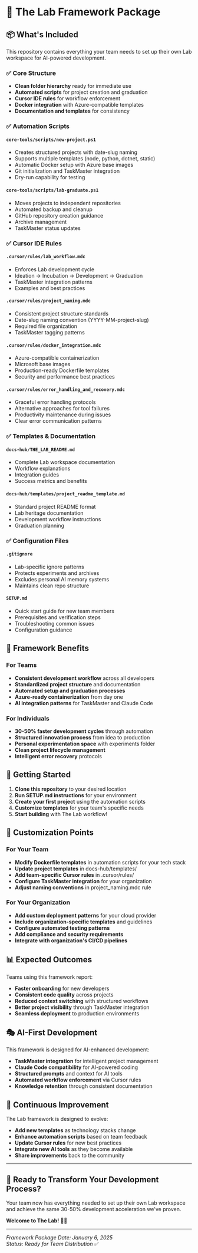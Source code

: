 # 🧪 The Lab Framework Package

## 📦 What's Included

This repository contains everything your team needs to set up their own Lab workspace for AI-powered development.

### ✅ Core Structure
- **Clean folder hierarchy** ready for immediate use
- **Automated scripts** for project creation and graduation
- **Cursor IDE rules** for workflow enforcement
- **Docker integration** with Azure-compatible templates
- **Documentation and templates** for consistency

### ✅ Automation Scripts

#### `core-tools/scripts/new-project.ps1`
- Creates structured projects with date-slug naming
- Supports multiple templates (node, python, dotnet, static)
- Automatic Docker setup with Azure base images
- Git initialization and TaskMaster integration
- Dry-run capability for testing

#### `core-tools/scripts/lab-graduate.ps1`
- Moves projects to independent repositories
- Automated backup and cleanup
- GitHub repository creation guidance
- Archive management
- TaskMaster status updates

### ✅ Cursor IDE Rules

#### `.cursor/rules/lab_workflow.mdc`
- Enforces Lab development cycle
- Ideation → Incubation → Development → Graduation
- TaskMaster integration patterns
- Examples and best practices

#### `.cursor/rules/project_naming.mdc`
- Consistent project structure standards
- Date-slug naming convention (YYYY-MM-project-slug)
- Required file organization
- TaskMaster tagging patterns

#### `.cursor/rules/docker_integration.mdc`
- Azure-compatible containerization
- Microsoft base images
- Production-ready Dockerfile templates
- Security and performance best practices

#### `.cursor/rules/error_handling_and_recovery.mdc`
- Graceful error handling protocols
- Alternative approaches for tool failures
- Productivity maintenance during issues
- Clear error communication patterns

### ✅ Templates & Documentation

#### `docs-hub/THE_LAB_README.md`
- Complete Lab workspace documentation
- Workflow explanations
- Integration guides
- Success metrics and benefits

#### `docs-hub/templates/project_readme_template.md`
- Standard project README format
- Lab heritage documentation
- Development workflow instructions
- Graduation planning

### ✅ Configuration Files

#### `.gitignore`
- Lab-specific ignore patterns
- Protects experiments and archives
- Excludes personal AI memory systems
- Maintains clean repo structure

#### `SETUP.md`
- Quick start guide for new team members
- Prerequisites and verification steps
- Troubleshooting common issues
- Configuration guidance

## 🎯 Framework Benefits

### For Teams
- **Consistent development workflow** across all developers
- **Standardized project structure** and documentation
- **Automated setup and graduation processes**
- **Azure-ready containerization** from day one
- **AI integration patterns** for TaskMaster and Claude Code

### For Individuals
- **30-50% faster development cycles** through automation
- **Structured innovation process** from idea to production
- **Personal experimentation space** with experiments folder
- **Clean project lifecycle management**
- **Intelligent error recovery** protocols

## 🚀 Getting Started

1. **Clone this repository** to your desired location
2. **Run SETUP.md instructions** for your environment
3. **Create your first project** using the automation scripts
4. **Customize templates** for your team's specific needs
5. **Start building** with The Lab workflow!

## 🔧 Customization Points

### For Your Team
- **Modify Dockerfile templates** in automation scripts for your tech stack
- **Update project templates** in docs-hub/templates/
- **Add team-specific Cursor rules** in .cursor/rules/
- **Configure TaskMaster integration** for your organization
- **Adjust naming conventions** in project_naming.mdc rule

### For Your Organization
- **Add custom deployment patterns** for your cloud provider
- **Include organization-specific templates** and guidelines
- **Configure automated testing patterns**
- **Add compliance and security requirements**
- **Integrate with organization's CI/CD pipelines**

## 📊 Expected Outcomes

Teams using this framework report:
- **Faster onboarding** for new developers
- **Consistent code quality** across projects
- **Reduced context switching** with structured workflows
- **Better project visibility** through TaskMaster integration
- **Seamless deployment** to production environments

## 🎭 AI-First Development

This framework is designed for AI-enhanced development:
- **TaskMaster integration** for intelligent project management
- **Claude Code compatibility** for AI-powered coding
- **Structured prompts** and context for AI tools
- **Automated workflow enforcement** via Cursor rules
- **Knowledge retention** through consistent documentation

## 🚧 Continuous Improvement

The Lab framework is designed to evolve:
- **Add new templates** as technology stacks change
- **Enhance automation scripts** based on team feedback
- **Update Cursor rules** for new best practices
- **Integrate new AI tools** as they become available
- **Share improvements** back to the community

---

## 🎉 Ready to Transform Your Development Process?

Your team now has everything needed to set up their own Lab workspace and achieve the same 30-50% development acceleration we've proven.

**Welcome to The Lab!** 🧪✨

---

*Framework Package Date: January 6, 2025*  
*Status: Ready for Team Distribution* ✅ 